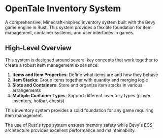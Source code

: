 # OpenTale Inventory System

A comprehensive, Minecraft-inspired inventory system built with the Bevy game engine in Rust. This system provides a flexible foundation for item management, container systems, and user interfaces in games.

## High-Level Overview

This system is designed around several key concepts that work together to create a robust item management experience:

1. **Items and Item Properties**: Define what items are and how they behave
2. **Item Stacks**: Group items together with quantity and merging logic
3. **Slots and Containers**: Store and organize item stacks in various arrangements
4. **Multiple Container Types**: Support different inventory types (player inventory, hotbar, chests)

This inventory system provides a solid foundation for any game requiring item management.

The use of Rust's type system ensures memory safety while Bevy's ECS architecture provides excellent performance and maintainability.
